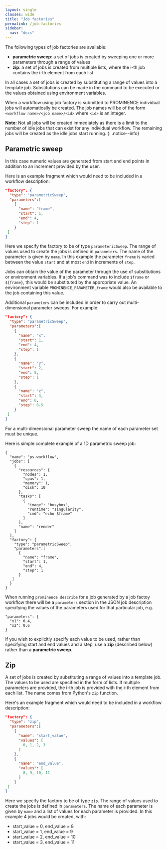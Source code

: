```yaml
---
layout: single
classes: wide
title: "Job factories"
permalink: /job-factories
sidebar:
  nav: "docs"
---
```


The following types of job factories are available:
* **parametric sweep**: a set of jobs is created by sweeping one or more parameters through a range of values
* **zip**: a set of jobs is created from multiple lists, where the i-th job contains the i-th element from each list

In all cases a set of jobs is created by substituting a range of values into a template job. Substitutions can be made in the command to be executed or the values obtained using environment variables.

When a workflow using job factory is submitted to PROMINENCE individual jobs will automatically be created. The job names will be of the form `<workflow name>/<job name>/<id>` where `<id>` is an integer.

**Note:** Not all jobs will be created immediately as there is a limit to the number of idle jobs that can exist for any individual workflow. The remaining jobs will be created as the idle jobs start running.
{: .notice--info}

## Parametric sweep
In this case numeric values are generated from start and end points in addition to an increment provided by the user.

Here is an example fragment which would need to be included in a workflow description:
```json
"factory": {
  "type": "parametricSweep",
  "parameters":[
    {
      "name": "frame",
      "start": 1,
      "end": 4,
      "step": 1
    }
 ]
}
```
Here we specify the factory to be of type `parametericSweep`. The range of values used to create the jobs is defined in `parameters`.
The name of the parameter is given by `name`. In this example the parameter `frame` is varied between the value `start` and at most `end` in increments of `step`.

Jobs can obtain the value of the parameter through the use of substitutions or environment variables.
If a job's command was to include `$frame` or `${frame}`, this would be substituted by the appropriate value. An environment variable `PROMINENCE_PARAMETER_frame`
would also be available to the job containing this value.

Additional `parameters` can be included in order to carry out multi-dimensional parameter sweeps. For example:
```json
"factory": {
  "type": "parametricSweep",
  "parameters":[
    {
      "name": "x",
      "start": 1,
      "end": 4,
      "step": 1
    },
    {
      "name": "y",
      "start": 2,
      "end": 5,
      "step": 1
    },
    {
      "name": "z",
      "start": 3,
      "end": 6,
      "step": 0.5
    }
 ]
}
```
For a multi-dimensional parameter sweep the name of each parameter set must be unique.

Here is simple complete example of a 1D parametric sweep job:
```
{
  "name": "ps-workflow",
  "jobs": [
    {
      "resources": {
        "nodes": 1,
        "cpus": 1,
        "memory": 1,
        "disk": 10
      },
      "tasks": [
        {
          "image": "busybox",
          "runtime": "singularity",
          "cmd": "echo $frame"
        }
      ],
      "name": "render"
    }
  ],
  "factory": {
    "type": "parametricSweep",
    "parameters":[
      {
        "name": "frame",
        "start": 1,
        "end": 4,
        "step": 1
      }
   ]
  }
}
```

When running `prominence describe` for a job generated by a job factoy workflow there will be a `parameters` section in the JSON job description specifying the values of the parameters used for that particular job, e.g.
```
"parameters": {
  "x1": 0.4,
  "x2": 0.6
}
```

If you wish to explicitly specify each value to be used, rather than specifying start and end values and a step, use a **zip** (described below) rather than a **parametric sweep**.

## Zip
A set of jobs is created by substituting a range of values into a template job. The values to be used are specified in the form of lists. If multiple parameters are provided, the i-th job is provided with the i-th element from each list. The name comes from Python's `zip` function.

Here's an example fragment which would need to be included in a workflow description:
```json
"factory": {
  "type": "zip",
  "parameters":[
    {
      "name": "start_value",
      "values": [
        0, 1, 2, 3
      ]
    },
    {
      "name": "end_value",
      "values": [
        8, 9, 10, 11
      ]
    }
 ]
}
```
Here we specify the factory to be of type `zip`. The range of values used to create the jobs is defined in `parameters`.
The name of each parameter is given by `name` and a list of values for each parameter is provided. In this example 4 jobs would be created, with:
* start_value = 0, end_value = 8
* start_value = 1, end_value = 9
* start_value = 2, end_value = 10
* start_value = 3, end_value = 11

